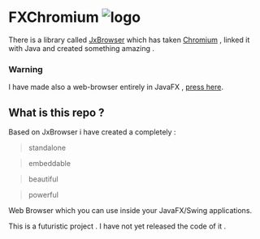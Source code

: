 
# FXChromium ![logo](https://user-images.githubusercontent.com/20374208/58694380-85d4dc00-839b-11e9-8e58-a4f9f58d904e.jpg)


There is a library called [JxBrowser](https://jxbrowser-support.teamdev.com/) which has taken [Chromium](https://en.wikipedia.org/wiki/Chromium_(web_browser)) , linked it with Java and created something amazing .

### Warning

I have made also a web-browser entirely in JavaFX , [press here](https://github.com/goxr3plus/JavaFX-Web-Browser).

## What is this repo ?

Based on JxBrowser i have created a completely :

> standalone

> embeddable

> beautiful

> powerful

Web Browser which you can use inside your JavaFX/Swing applications.


This is a futuristic project . I have not yet released the code of it .
